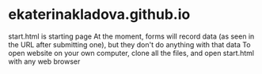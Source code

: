 # ekaterinakladova.github.io
start.html is starting page 
At the moment, forms will record data (as seen in the URL after submitting one), but they don't do anything with that data
To open website on your own computer, clone all the files, and open start.html with any web browser
